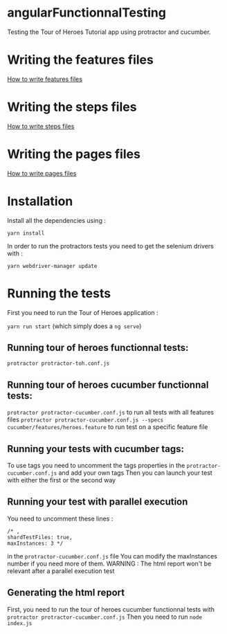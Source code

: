 # angularFunctionnalTesting

Testing the Tour of Heroes Tutorial app using protractor and cucumber.

# Writing the features files

[How to write features files](./features)

# Writing the steps files

[How to write steps files](./step_definitions)

# Writing the pages files

[How to write pages files](./pages)

# Installation

Install all the dependencies using :

`yarn install`

In order to run the protractors tests you need to get the selenium drivers with :

`yarn webdriver-manager update`

# Running the tests

First you need to run the Tour of Heroes application :

`yarn run start` (which simply does a `ng serve`)

## Running tour of heroes functionnal tests:

`protractor protractor-toh.conf.js`

## Running tour of heroes cucumber functionnal tests:

`protractor protractor-cucumber.conf.js` to run all tests with all features files
`protractor protractor-cucumber.conf.js --specs cucumber/features/heroes.feature` to run test on a specific feature file

## Running your tests with cucumber tags:

To use tags you need to uncomment the tags properties in the `protractor-cucumber.conf.js` and add your own tags
Then you can launch your test with either the first or the second way

## Running your test with parallel execution

You need to uncomment these lines :

```
/* ,
shardTestFiles: true,
maxInstances: 3 */
```

in the `protractor-cucumber.conf.js` file
You can modify the maxInstances number if you need more of them.
WARNING : The html report won't be relevant after a parallel execution test

## Generating the html report

First, you need to run the tour of heroes cucumber functionnal tests with `protractor protractor-cucumber.conf.js`
Then you need to run `node index.js`
